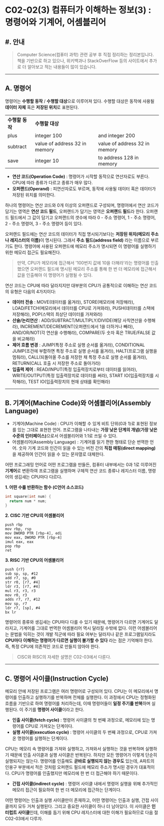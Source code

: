 # C02-02(3) 컴퓨터가 이해하는 정보(3) : 명령어와 기계어, 어셈블리어

## #. 안내
> Computer Science(컴퓨터 과학) 관련 공부 후 직접 정리하는 정리본입니다.   
책을 기반으로 하고 있으나, 위키백과나 StackOverFlow 등의 사이트에서 추가로 더 알아보고 적는 내용들이 많이 있습니다.

---

## A. 명령어
명령어는 **수행할 동작** / **수행할 대상**&ZeroWidthSpace;으로 이루어져 있다. 수행할 대상은 동작에 사용될 **데이터 자체** 혹은 **저장된 위치**&ZeroWidthSpace;로 표현된다.

<table width = 100%>
  <tr>
    	<td><strong> 수행할 동작</strong></td>
    	<td colspan = "2"><strong> 수행할 대상 </strong></td>
  </tr>
  <tr>
            <td>plus</td>
            <td>integer 100</td>
            <td>and integer 200</td>
        </tr>
        <tr>
            <td>subtract</td>
            <td>value of address 32 in memory</td>
            <td>value of address 32 in memory</td>
        </tr>
        <tr>
            <td>save</td>
            <td>integer 10</td>
            <td>to address 128 in memory</td>
        </tr>
</table>

- **연산 코드(Operation Code)** : 명령어가 시작할 동작으로 연산자로도 부른다. CPU에 따라 종류가 다르고 종류가 매우 많다.
- **오퍼랜드(Operand)** : 피연산자로도 부르며, 동작에 사용될 데이터 혹은 데이터가 저장된 위치를 의미한다.

하나의 명령어는 연산 코드와 0개 이상의 오퍼랜드로 구성되며, 명령어에서 연산 코드가 담기는 영역은 **연산 코드 필드**, 오퍼랜드가 담기는 영역은 **오퍼랜드 필드**라 한다. 오퍼랜드 필드에서 그 값이 담기고 오퍼랜드의 갯수에 따라 0 - 주소 명령어, 1 - 주소 명령어, 2 - 주소 명령어, 3 - 주소 명령어 등이 있다.   

오퍼랜드 필드에는 연산 코드의 데이터가 직접 명시되기보다는 **저장된 위치(메모리 주소나 레지스터의 이름)**&ZeroWidthSpace;이 명시된다. 그래서 **주소 필드(address field)** 라는 이름으로 부르기도 한다. 명령어에 사용된 오퍼랜드에 메모리 주소가 명시되면 이 명령어를 실행하기 위한 메모리 접근도 필요해진다.
> 만약, CPU가 메모리에 접근해서 '100번지 값에 10을 더해라'라는 명령어를 인출했으면 오퍼랜드 필드에 명시된 메모리 주소를 통해 한 번 더 메모리에 접근해서 값을 인출해야 이 명령어가 실행될 수 있다.

연산 코드는 CPU에 따라 달라지지만 대부분의 CPU가 공통적으로 이해하는 연산 코드의 유형은 다음의 4가지이다:
- **데이터 전송** : MOVE(데이터를 옮겨라), STORE(메모리에 저장해라), LOAD/FETCH(메모리에서 데이터를 CPU로 가져와라), PUSH(데이터를 스택에 저장해라), POP(스택의 최상단 데이터를 가져와라)
- **산술/논리연산** : ADD/SUBTRACT/MULTIPLY/DIVIDE(해당 사칙연산을 수행해라), INCREMENT/DECREMENT(오퍼랜드에서 1을 더하거나 빼라), AND/OR/NOT(각 연산을 수행해라), COMPARE(두 숫자 혹은 TRUE/FALSE 값을 비교해라)
- **제어 흐름 변경** : JUMP(특정 주소로 실행 순서를 옮겨라), CONDITIONAL JUMP(조건에 부합하면 특정 주소로 실행 순서를 옮겨라), HALT(프로그램 실행을 멈춰라), CALL(되돌아올 주소를 저장한 채 특정 주소로 실행 순서를 옮겨라), RETURN(CALL 호출 시 저장한 주소로 돌아가라)
- **입출력 제어** : READ/INPUT(특정 입출력장치로부터 데이터를 읽어라), WRITE/OUTPUT(특정 입출력장치로 데이터를 써라), START IO(입출력장치를 시작해라), TEST IO(입출력장치의 현재 상태를 확인해라)

---
## B. 기계어(Machine Code)와 어셈블리어(Assembly Language)
- 기계어(Machine Code) : CPU가 이해할 수 있게 비트 단위(0과 1)로 표현된 정보를 있는 그대로 표현한 언어. 프로그램을 나타내는 **가장 낮은 단계의 개념(가장 낮은 수준의 인터페이스)**&ZeroWidthSpace;으로서 어셈블리어와 1:1로 쓰일 수 있다.
- 어셈블리어(Assembly Language) : 기계어를 읽기 편한 형태로 단순 번역한 언어. 숫자 기계 코드와 인간이 읽을 수 있는 버전 간의 **직접 매핑(direct mapping)**&ZeroWidthSpace;을 제공하여 인간이 읽을 수 있는 문자열로 대체한다.

어떤 프로그래밍 언어로 어떤 프로그램을 만들든, 컴퓨터 내부에서는 0과 1로 이루어진 **기계어**로 변환하여 프로그램을 실행하며 구체적 연산 코드 종류나 레지스터 이름, 명령어의 생김새는 CPU마다 다르다.

**1. 어떤 수를 반환하는 함수 (C언어 소스코드)**
```c
int square(int num) {
  return num * num;
}
```

**2. CISC 기반 CPU의 어셈블리어**
```assembly
push rbp
mov rbp, rsp
mov DWORD PTR [rbp-4], edi
mov eax, DWORD PTR [rbp-4]
imul eax, eax
pop rbp
ret
```

**3. RISC 기반 CPU의 어셈블리어**
```assembly
push {r7}
sub sp, sp, #12
add r7, sp, #0
str r0, [r7, #4]
ldr r3, [r7, #4]
mul r3, r3, r3
mov r0, r3
adds r7, r7, #12
mov sp, r7
ldr r7, [sp], #4
bx lr
```

명령어의 종류와 생김새는 CPU마다 다를 수 있기 때문에, 명령어가 다르면 기계어도 달라지고, 기계어를 그대로 번역한 어셈블리어 역시 달라질 수밖에 없다. 이런 어셈블리어는 문법을 익히는 것이 개발 직군에 따라 필요 여부는 달라지나 같은 프로그램일지라도 **CPU마다 이해하는 명령어가 다르면 실행이 불가할 수 있다** 라는 점은 기억해야 한다. 즉, 특정 CPU에 의존적인 코드로 만들지 않아야 한다.
> CISC와 RISC의 자세한 설명은 C02-03에서 다룬다.

---

## C. 명령어 사이클(Instruction Cycle)
메모리 안에 저장된 프로그램은 여러 명령어로 구성되어 있다. CPU는 이 메모리에서 명령어를 인출하고 실행하기를 반복하며 전체를 실행한다. 이 과정에서 CPU는 정형화된 흐름을 기반으로 하여 명령어를 처리하는데, 이때 명령어들이 **일정 주기를 반복**&ZeroWidthSpace;하며 실행된다. 이 주기를 **명령어 사이클**&ZeroWidthSpace;이라고 한다.

- **인출 사이클(fetch cycle)** : 명령어 사이클의 첫 번째 과정으로, 메모리에 있는 명령어를 CPU로 가져오는 단계이다.
- **실행 사이클(execution cycle)** : 명령어 사이클의 두 번째 과정으로, CPU로 가져온 명령어를 실행하는 단계이다.

CPU는 메모리 속 명령어를 가져와 실행하고, 가져와서 실행하는 것을 반복하며 실행하기 때문에 인출 사이클과 실행 사이클은 반복된다. 하지만 모든 명령어가 이렇게 단순히 실행되지는 않는다. 명령어를 인출해도 **곧바로 실행되지 않는 경우도** 있는데, A파트의 인용구 부분에서 적은 것처럼 오퍼랜드 필드에 메모리 주소가 명시된 경우가 대표적이다. CPU가 명령어를 인출했지만 메모리에 한 번 더 접근해야 하기 때문이다.

- **간접 사이클(indirect cycle)** : 명령어 사이클 내에서 명령어 실행을 위해 추가적인 메모리 접근이 필요하여 한 번 더 메모리에 접근하는 단계이다.

어떤 명령어는 인출과 실행 사이클만이 존재하고, 어떤 명령어는 인출과 실행, 간접 사이클까지 모두 거쳐 실행된다. 그리고 중요한 사이클이 하나 더 남아있다. 이 사이클은 **인터럽트 사이클**인데, 이해를 돕기 위해 CPU 레지스터에 대한 이해가 필요하므로 다음 절 C02-03에서 다루자.
